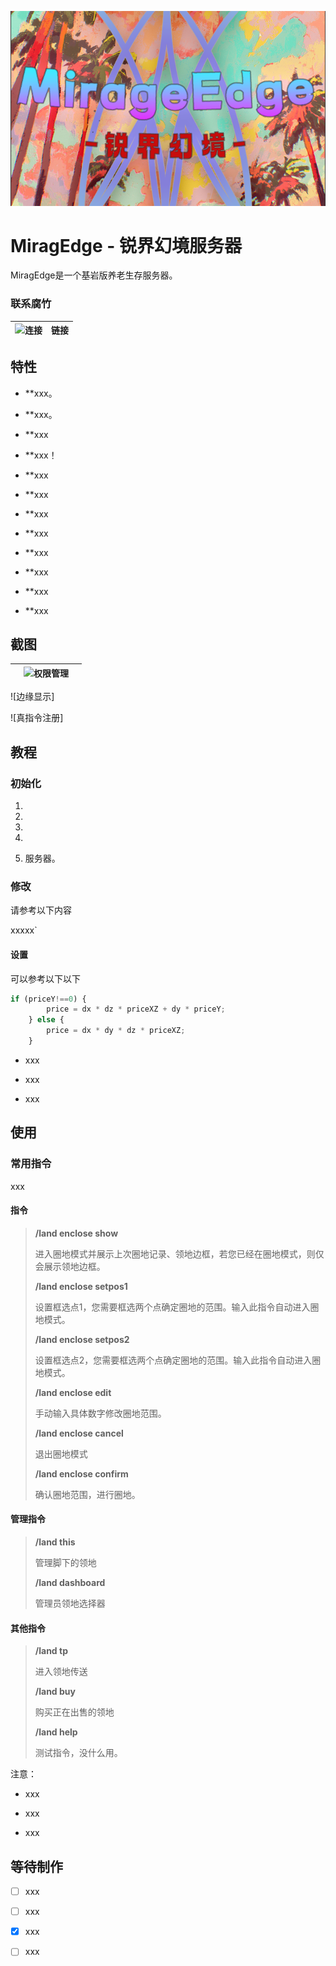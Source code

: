 ![](/logo.png)

# MiragEdge - 锐界幻境服务器

MiragEdge是一个基岩版养老生存服务器。

### 联系腐竹

| <img title="" src="链接" alt="连接" width="125"> | 链接 |
| ---------------------------------------------------------------------------------------------------------------------------------------- | --------------------------- |

## 特性

- **xxx。

- **xxx。

- **xxx

- **xxx！

- **xxx

- **xxx

- **xxx

- **xxx

- **xxx

- **xxx

- **xxx

- **xxx

## 截图

| <img src="screenshots/Landmanage.png" title="领地管理" alt="" width="219"> | <img src="screenshots/LandPerm.png" title="权限管理" alt="权限管理" width="211"> | <img src="screenshots/LandName.png" title="" alt="" width="221"> |
| ---------------------------------------------------------------------- | ------------------------------------------------------------------------ | ---------------------------------------------------------------- |

![边缘显示]

![真指令注册]

## 教程

### 初始化

1. 

2. 

3. 

4. 

5. 服务器。

### 修改

请参考以下内容

xxxxx`

#### 设置

可以参考以下以下

```js
if (priceY!==0) {
        price = dx * dz * priceXZ + dy * priceY;
    } else {
        price = dx * dy * dz * priceXZ;
    }
```

- xxx

- xxx

- xxx

## 使用

### 常用指令

xxx

#### 指令

> **/land enclose show**
> 
> 进入圈地模式并展示上次圈地记录、领地边框，若您已经在圈地模式，则仅会展示领地边框。
> 
> **/land enclose setpos1**
> 
> 设置框选点1，您需要框选两个点确定圈地的范围。输入此指令自动进入圈地模式。
> 
> **/land enclose setpos2** 
> 
> 设置框选点2，您需要框选两个点确定圈地的范围。输入此指令自动进入圈地模式。
> 
> **/land enclose edit**
> 
> 手动输入具体数字修改圈地范围。
> 
> **/land enclose cancel**
> 
> 退出圈地模式
> 
> **/land enclose confirm**
> 
> 确认圈地范围，进行圈地。

#### 管理指令

> **/land this**
> 
> 管理脚下的领地
> 
> **/land dashboard**
> 
> 管理员领地选择器

#### 其他指令

> **/land tp**
> 
> 进入领地传送
> 
> **/land buy**
> 
> 购买正在出售的领地
> 
> **/land help**
> 
> 测试指令，没什么用。

注意：

- xxx

- xxx

- xxx

## 等待制作

- [ ] xxx

- [ ] xxx

- [x] xxx

- [ ] xxx
